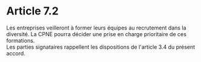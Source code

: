 # Article 7.2

  
Les entreprises veilleront à former leurs équipes au recrutement dans la diversité. La CPNE pourra décider une prise en charge prioritaire de ces formations.  
Les parties signataires rappellent les dispositions de l'article 3.4 du présent accord.

